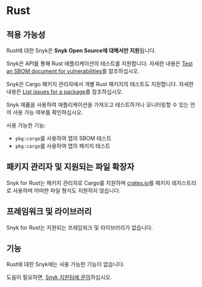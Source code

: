 # Rust

## 적용 가능성

Rust에 대한 Snyk은 **Snyk Open Source에 대해서만 지원**됩니다.

Snyk은 API를 통해 Rust 애플리케이션의 테스트를 지원합니다. 자세한 내용은 [Test an SBOM document for vulnerabilities](../snyk-api/how-to-use-snyk-sbom-and-list-issues-apis/rest-api-endpoint-test-an-sbom-document-for-vulnerabilities.md)를 참조하십시오.

Snyk은 Cargo 패키지 관리자에서 개별 Rust 패키지의 테스트도 지원합니다. 자세한 내용은 [List issues for a package](../snyk-api/how-to-use-snyk-sbom-and-list-issues-apis/list-issues-for-a-package.md)를 참조하십시오.

Snyk 제품을 사용하여 애플리케이션을 가져오고 테스트하거나 모니터링할 수 있는 언어 사용 가능 여부를 확인하십시오.

사용 가능한 기능:

* `pkg:cargo`를 사용하여 앱의 SBOM 테스트
* `pkg:cargo`를 사용하여 앱의 패키지 테스트

## 패키지 관리자 및 지원되는 파일 확장자

Snyk for Rust는 패키지 관리자로 Cargo를 지원하며 [crates.io](https://crates.io/)를 패키지 레지스트리로 사용하며 어떠한 파일 형식도 지원하지 않습니다.

## 프레임워크 및 라이브러리

Snyk for Rust는 지원되는 프레임워크 및 라이브러리가 없습니다.

## 기능

Rust에 대한 Snyk에는 사용 가능한 기능이 없습니다.

도움이 필요하면, [Snyk 지원팀에 문의](https://support.snyk.io)하십시오.
